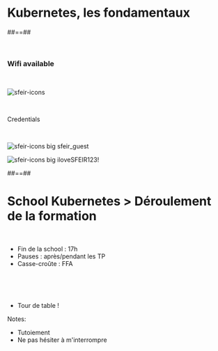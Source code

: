 <!-- .slide: class="first-slide"  sfeir-level="1"  sfeir-techno="kub" -->

# Kubernetes, les fondamentaux

##==##

<!-- .slide: class="bg-blur" -->

<br>

### Wifi available

<br>

![sfeir-icons](wifi)<!-- .element: style="--icon-size:300px; --icon-color:var(--light-grey);" -->

<br>

Credentials
<!-- .element: class="center" -->
<br>

![sfeir-icons big](user)<!-- .element: style="--icon-color:var(--light-grey);" --> sfeir_guest

![sfeir-icons big](lock)<!-- .element: style="--icon-color:var(--light-grey);" --> iloveSFEIR123!

##==##
<!-- .slide:  -->
# School Kubernetes > **Déroulement de la formation**

<br>


<ul>
  <li>Fin de la school : 17h</li>
  <li>Pauses : après/pendant les TP</li>
  <li>Casse-croûte : FFA</li>
</ul>

<br/>
<br/>
<br/>

<ul>
  <li>Tour de table !</li>
</ul>

Notes:
- Tutoiement
- Ne pas hésiter à m'interrompre
